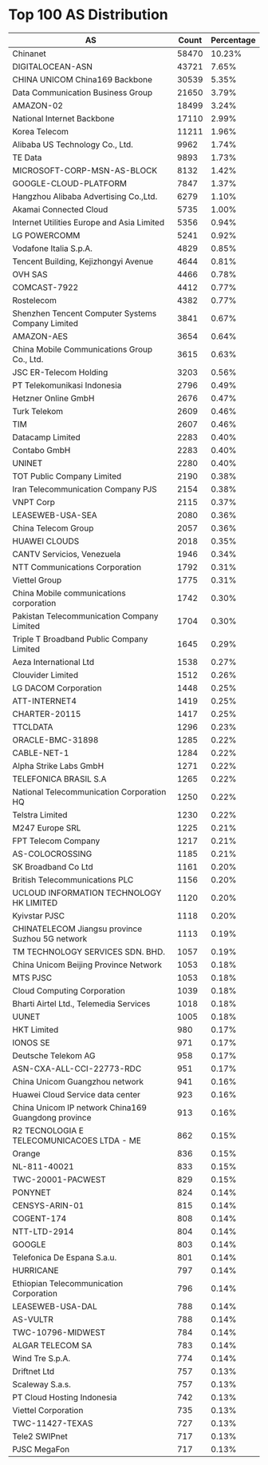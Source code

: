 # Top 100 AS Distribution
| AS | Count | Percentage |
|----|----|----|
| Chinanet | 58470 | 10.23% |
| DIGITALOCEAN-ASN | 43721 | 7.65% |
| CHINA UNICOM China169 Backbone | 30539 | 5.35% |
| Data Communication Business Group | 21650 | 3.79% |
| AMAZON-02 | 18499 | 3.24% |
| National Internet Backbone | 17110 | 2.99% |
| Korea Telecom | 11211 | 1.96% |
| Alibaba US Technology Co., Ltd. | 9962 | 1.74% |
| TE Data | 9893 | 1.73% |
| MICROSOFT-CORP-MSN-AS-BLOCK | 8132 | 1.42% |
| GOOGLE-CLOUD-PLATFORM | 7847 | 1.37% |
| Hangzhou Alibaba Advertising Co.,Ltd. | 6279 | 1.10% |
| Akamai Connected Cloud | 5735 | 1.00% |
| Internet Utilities Europe and Asia Limited | 5356 | 0.94% |
| LG POWERCOMM | 5241 | 0.92% |
| Vodafone Italia S.p.A. | 4829 | 0.85% |
| Tencent Building, Kejizhongyi Avenue | 4644 | 0.81% |
| OVH SAS | 4466 | 0.78% |
| COMCAST-7922 | 4412 | 0.77% |
| Rostelecom | 4382 | 0.77% |
| Shenzhen Tencent Computer Systems Company Limited | 3841 | 0.67% |
| AMAZON-AES | 3654 | 0.64% |
| China Mobile Communications Group Co., Ltd. | 3615 | 0.63% |
| JSC ER-Telecom Holding | 3203 | 0.56% |
| PT Telekomunikasi Indonesia | 2796 | 0.49% |
| Hetzner Online GmbH | 2676 | 0.47% |
| Turk Telekom | 2609 | 0.46% |
| TIM | 2607 | 0.46% |
| Datacamp Limited | 2283 | 0.40% |
| Contabo GmbH | 2283 | 0.40% |
| UNINET | 2280 | 0.40% |
| TOT Public Company Limited | 2190 | 0.38% |
| Iran Telecommunication Company PJS | 2154 | 0.38% |
| VNPT Corp | 2115 | 0.37% |
| LEASEWEB-USA-SEA | 2080 | 0.36% |
| China Telecom Group | 2057 | 0.36% |
| HUAWEI CLOUDS | 2018 | 0.35% |
| CANTV Servicios, Venezuela | 1946 | 0.34% |
| NTT Communications Corporation | 1792 | 0.31% |
| Viettel Group | 1775 | 0.31% |
| China Mobile communications corporation | 1742 | 0.30% |
| Pakistan Telecommunication Company Limited | 1704 | 0.30% |
| Triple T Broadband Public Company Limited | 1645 | 0.29% |
| Aeza International Ltd | 1538 | 0.27% |
| Clouvider Limited | 1512 | 0.26% |
| LG DACOM Corporation | 1448 | 0.25% |
| ATT-INTERNET4 | 1419 | 0.25% |
| CHARTER-20115 | 1417 | 0.25% |
| TTCLDATA | 1296 | 0.23% |
| ORACLE-BMC-31898 | 1285 | 0.22% |
| CABLE-NET-1 | 1284 | 0.22% |
| Alpha Strike Labs GmbH | 1271 | 0.22% |
| TELEFONICA BRASIL S.A | 1265 | 0.22% |
| National Telecommunication Corporation HQ | 1250 | 0.22% |
| Telstra Limited | 1230 | 0.22% |
| M247 Europe SRL | 1225 | 0.21% |
| FPT Telecom Company | 1217 | 0.21% |
| AS-COLOCROSSING | 1185 | 0.21% |
| SK Broadband Co Ltd | 1161 | 0.20% |
| British Telecommunications PLC | 1156 | 0.20% |
| UCLOUD INFORMATION TECHNOLOGY HK LIMITED | 1120 | 0.20% |
| Kyivstar PJSC | 1118 | 0.20% |
| CHINATELECOM Jiangsu province Suzhou 5G network | 1113 | 0.19% |
| TM TECHNOLOGY SERVICES SDN. BHD. | 1057 | 0.19% |
| China Unicom Beijing Province Network | 1053 | 0.18% |
| MTS PJSC | 1053 | 0.18% |
| Cloud Computing Corporation | 1039 | 0.18% |
| Bharti Airtel Ltd., Telemedia Services | 1018 | 0.18% |
| UUNET | 1005 | 0.18% |
| HKT Limited | 980 | 0.17% |
| IONOS SE | 971 | 0.17% |
| Deutsche Telekom AG | 958 | 0.17% |
| ASN-CXA-ALL-CCI-22773-RDC | 951 | 0.17% |
| China Unicom Guangzhou network | 941 | 0.16% |
| Huawei Cloud Service data center | 923 | 0.16% |
| China Unicom IP network China169 Guangdong province | 913 | 0.16% |
| R2 TECNOLOGIA E TELECOMUNICACOES LTDA - ME | 862 | 0.15% |
| Orange | 836 | 0.15% |
| NL-811-40021 | 833 | 0.15% |
| TWC-20001-PACWEST | 829 | 0.15% |
| PONYNET | 824 | 0.14% |
| CENSYS-ARIN-01 | 815 | 0.14% |
| COGENT-174 | 808 | 0.14% |
| NTT-LTD-2914 | 804 | 0.14% |
| GOOGLE | 803 | 0.14% |
| Telefonica De Espana S.a.u. | 801 | 0.14% |
| HURRICANE | 797 | 0.14% |
| Ethiopian Telecommunication Corporation | 796 | 0.14% |
| LEASEWEB-USA-DAL | 788 | 0.14% |
| AS-VULTR | 788 | 0.14% |
| TWC-10796-MIDWEST | 784 | 0.14% |
| ALGAR TELECOM SA | 783 | 0.14% |
| Wind Tre S.p.A. | 774 | 0.14% |
| Driftnet Ltd | 757 | 0.13% |
| Scaleway S.a.s. | 757 | 0.13% |
| PT Cloud Hosting Indonesia | 742 | 0.13% |
| Viettel Corporation | 735 | 0.13% |
| TWC-11427-TEXAS | 727 | 0.13% |
| Tele2 SWIPnet | 717 | 0.13% |
| PJSC MegaFon | 717 | 0.13% |
